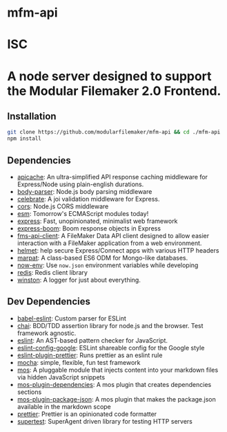 <!--@'# ' + pkg.name-->
# mfm-api
<!--/@-->

<!--@'# ' + pkg.license-->
# ISC
<!--/@-->

<!--@'# ' + pkg.description-->
# A node server designed to support the Modular Filemaker 2.0 Frontend.
<!--/@-->

<!--@installation()-->
## Installation

```sh
git clone https://github.com/modularfilemaker/mfm-api && cd ./mfm-api
npm install
```
<!--/@-->

<!--@dependencies()-->
## <a name="dependencies">Dependencies</a>

- [apicache](https://github.com/kwhitley/apicache): An ultra-simplified API response caching middleware for Express/Node using plain-english durations.
- [body-parser](https://github.com/expressjs/body-parser): Node.js body parsing middleware
- [celebrate](https://github.com/arb/celebrate): A joi validation middleware for Express.
- [cors](https://github.com/expressjs/cors): Node.js CORS middleware
- [esm](https://github.com/standard-things/esm): Tomorrow's ECMAScript modules today!
- [express](https://github.com/expressjs/express): Fast, unopinionated, minimalist web framework
- [express-boom](https://github.com/scottcorgan/express-boom): Boom response objects in Express
- [fms-api-client](https://github.com/Luidog/fms-api-client): A FileMaker Data API client designed to allow easier interaction with a FileMaker application from a web environment.
- [helmet](https://github.com/helmetjs/helmet): help secure Express/Connect apps with various HTTP headers
- [marpat](https://github.com/luidog/marpat): A class-based ES6 ODM for Mongo-like databases.
- [now-env](https://github.com/zeit/now-env): Use `now.json` environment variables while developing
- [redis](https://github.com/NodeRedis/node_redis): Redis client library
- [winston](https://github.com/winstonjs/winston): A logger for just about everything.

<!--/@-->

<!--@devDependencies()-->
## <a name="dev-dependencies">Dev Dependencies</a>

- [babel-eslint](https://github.com/babel/babel-eslint): Custom parser for ESLint
- [chai](https://github.com/chaijs/chai): BDD/TDD assertion library for node.js and the browser. Test framework agnostic.
- [eslint](https://github.com/eslint/eslint): An AST-based pattern checker for JavaScript.
- [eslint-config-google](https://github.com/google/eslint-config-google): ESLint shareable config for the Google style
- [eslint-plugin-prettier](https://github.com/prettier/eslint-plugin-prettier): Runs prettier as an eslint rule
- [mocha](https://github.com/mochajs/mocha): simple, flexible, fun test framework
- [mos](https://github.com/mosjs/mos): A pluggable module that injects content into your markdown files via hidden JavaScript snippets
- [mos-plugin-dependencies](https://github.com/mosjs/mos/tree/master/packages/mos-plugin-dependencies): A mos plugin that creates dependencies sections
- [mos-plugin-package-json](https://github.com/mosjs/mos/tree/master/packages/mos-plugin-package-json): A mos plugin that makes the package.json available in the markdown scope
- [prettier](https://github.com/prettier/prettier): Prettier is an opinionated code formatter
- [supertest](https://github.com/visionmedia/supertest): SuperAgent driven library for testing HTTP servers

<!--/@-->
